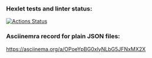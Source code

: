 ### Hexlet tests and linter status:

[![Actions Status](https://github.com/Motrieg/frontend-project-46/workflows/hexlet-check/badge.svg)](https://github.com/Motrieg/frontend-project-46/actions)

### Asciinemra record for plain JSON files:

https://asciinema.org/a/OPoeYpBG0xlyNLbG5JFNxMX2X
